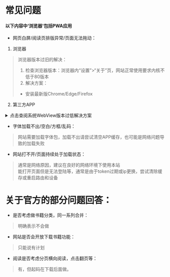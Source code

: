 # 常见问题
#### 以下内容中‘浏览器’包括PWA应用

- 网页白屏/阅读页排版异常/页面无法拖动：

1. 浏览器
> 浏览器版本过旧的解决：
> 1. 检查浏览器版本：浏览器内“设置”>“关于”页，网站正常使用要求内核不低于80版本
> 2. 解决方案：
> - 安装最新版Chrome/Edge/Firefox

2. 第三方APP
<details markdown='1'><summary>点击查阅系统WebView版本过低解决方案</summary>

> ### WebView版本过旧的尝试性解决：
> #### 第三方APP检查WebView版本：APP内“关于”页，网站正常使用要求不低于80版本
> #### 解决方案
> 1. 安装群文件`Android System WebView`(或从别处下载)
> - 如果手机用的是原生WebView，这时就应该已经正常了，如果是定制版，请继续往下看
> 2. 设置→关于手机→连点“软件版本号”启用开发者选项
> 3. 设置→开发者选项→WebView实现→看看有没有新安装的WebView的选项
> 4. 如果有，就换到新安装的WebView，如果没有，就换手机//换官方APP//百度一下你的手机型号怎么升级WebView

</details>

- 字体加载不出/空白/方框/乱码：

> 网站需要加载字体包，加载不出请尝试清空APP缓存，也可能是网络问题导致的加载失败

- 网站打不开/页面持续处于加载状态：

> 通常是网络原因，建议在良好的网络环境下使用本站  
> 能打开页面但是无法登陆等，通常是由于token过期或ip更换，尝试清除缓存或重启路由和设备

# 关于官方的部分问题回答：

- 是否考虑做书籍分类，同一系列合并：

> 明确表示不会做

- 网站是否会开放下载书籍功能：

> 只能说有计划

- 阅读是否考虑分页横向阅读，点击翻页等：

> 有，但起码在下载后面做。
